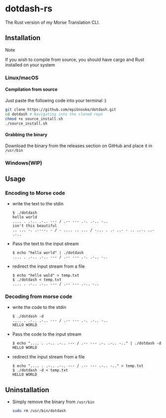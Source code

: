 # dotdash-rs

The Rust version of my Morse Translation CLI. 

## Installation
>[!NOTE]
> If you wish to compile from source, you should have cargo and Rust installed on your system

### Linux/macOS

#### Compilation from source
Just paste the following code into your terminal :)
```bash
git clone https://github.com/epiGnosko/dotdash.git
cd dotdash # Navigating into the cloned repo
chmod +x source_install.sh
./source_install.sh
```

#### Grabbing the binary
Download the binary from the releases section on GitHub and place it in ```/usr/bin```

### Windows(WIP)

## Usage

### Encoding to Morse code
 - write the text to the stdin
    ```
    $ ./dotdash 
    hello world
    .... . .-.. .-.. --- / .-- --- .-. .-.. -..
    isn't this beautiful
    .. ... -. .----. - / - .... .. ... / -... . .- ..- - .. ..-. ..- .-..
    ```
 - Pass the text to the input stream
   ```
   $ echo "hello world" | ./dotdash 
   .... . .-.. .-.. --- / .-- --- .-. .-.. -..
   ```
 - redirect the input stream from a file
   ```
   $ echo "hello wold" > temp.txt
   $ ./dotdash < temp.txt 
   .... . .-.. .-.. --- / .-- --- .-.. -..
   ```
   
### Decoding from morse code
 - write the code to the stdin
    ```
    $ ./dotdash -d
    .... . .-.. .-.. --- / .-- --- .-. .-.. -..
    HELLO WORLD
    ```
 - Pass the code to the input stream
   ```
   $ echo ".... . .-.. .-.. --- / .-- --- .-. .-.. -.." | ./dotdash -d
   HELLO WORLD
   ```
 - redirect the input stream from a file
   ```
   $ echo ".... . .-.. .-.. --- / .-- --- .-.. -.." > temp.txt
   $ ./dotdash -d < temp.txt 
   HELLO WORLD
   ```

## Uninstallation

- Simply remove the binary from ```/usr/bin```
  ```bash
  sudo rm /usr/bin/dotdash
  ```
